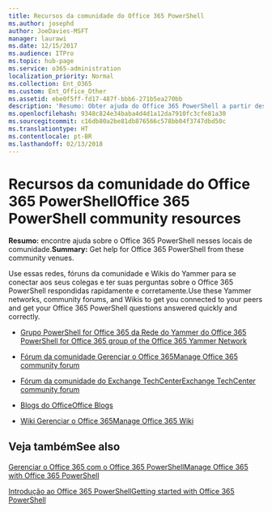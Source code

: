 ```yaml
---
title: Recursos da comunidade do Office 365 PowerShell
ms.author: josephd
author: JoeDavies-MSFT
manager: laurawi
ms.date: 12/15/2017
ms.audience: ITPro
ms.topic: hub-page
ms.service: o365-administration
localization_priority: Normal
ms.collection: Ent_O365
ms.custom: Ent_Office_Other
ms.assetid: ebe0f5ff-fd17-487f-bbb6-271b5ea270bb
description: 'Resumo: Obter ajuda do Office 365 PowerShell a partir desses locais da comunidade.'
ms.openlocfilehash: 9348c824e34baba4d4d1a12da7910fc3cfe81a30
ms.sourcegitcommit: c16db80a2be81db876566c578bb04f3747dbd50c
ms.translationtype: HT
ms.contentlocale: pt-BR
ms.lasthandoff: 02/13/2018
---
```

# <a name="office-365-powershell-community-resources"></a><span data-ttu-id="ab22d-103">Recursos da comunidade do Office 365 PowerShell</span><span class="sxs-lookup"><span data-stu-id="ab22d-103">Office 365 PowerShell community resources</span></span>

 <span data-ttu-id="ab22d-104">**Resumo:** encontre ajuda sobre o Office 365 PowerShell nesses locais de comunidade.</span><span class="sxs-lookup"><span data-stu-id="ab22d-104">**Summary:** Get help for Office 365 PowerShell from these community venues.</span></span>
  
<span data-ttu-id="ab22d-105">Use essas redes, fóruns da comunidade e Wikis do Yammer para se conectar aos seus colegas e ter suas perguntas sobre o Office 365 PowerShell respondidas rapidamente e corretamente.</span><span class="sxs-lookup"><span data-stu-id="ab22d-105">Use these Yammer networks, community forums, and Wikis to get you connected to your peers and get your Office 365 PowerShell questions answered quickly and correctly.</span></span> 
  
- [<span data-ttu-id="ab22d-106">Grupo PowerShell for Office 365 da Rede do Yammer do Office 365 </span><span class="sxs-lookup"><span data-stu-id="ab22d-106">PowerShell for Office 365 group of the Office 365 Yammer Network</span></span>](https://www.yammer.com/itpronetwork/#/threads/inGroup?type=in_group&amp;feedId=4632269)
    
- [<span data-ttu-id="ab22d-107">Fórum da comunidade Gerenciar o Office 365</span><span class="sxs-lookup"><span data-stu-id="ab22d-107">Manage Office 365 community forum</span></span>](https://community.office365.com/pt-BR/f/148.aspx)
    
- [<span data-ttu-id="ab22d-108">Fórum da comunidade do Exchange TechCenter</span><span class="sxs-lookup"><span data-stu-id="ab22d-108">Exchange TechCenter community forum</span></span>](https://social.technet.microsoft.com/Forums/exchange/en-US/home?forum=exchangesvrgeneral)
    
- [<span data-ttu-id="ab22d-109">Blogs do Office</span><span class="sxs-lookup"><span data-stu-id="ab22d-109">Office Blogs</span></span>](https://blogs.office.com/)
    
- [<span data-ttu-id="ab22d-110">Wiki Gerenciar o Office 365</span><span class="sxs-lookup"><span data-stu-id="ab22d-110">Manage Office 365 Wiki</span></span>](https://community.office365.com/pt-BR/w/manage/default.aspx)
    
## <a name="see-also"></a><span data-ttu-id="ab22d-111">Veja também</span><span class="sxs-lookup"><span data-stu-id="ab22d-111">See also</span></span>

#### 

[<span data-ttu-id="ab22d-112">Gerenciar o Office 365 com o Office 365 PowerShell</span><span class="sxs-lookup"><span data-stu-id="ab22d-112">Manage Office 365 with Office 365 PowerShell</span></span>](manage-office-365-with-office-365-powershell.md)
  
[<span data-ttu-id="ab22d-113">Introdução ao Office 365 PowerShell</span><span class="sxs-lookup"><span data-stu-id="ab22d-113">Getting started with Office 365 PowerShell</span></span>](getting-started-with-office-365-powershell.md)

